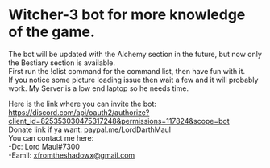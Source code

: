 # Witcher-3 bot for more knowledge of the game.  
The bot will be updated with the Alchemy section in the future, but now only the Bestiary section is available.  
First run the !clist command for the command list, then have fun with it.  
If you notice some picture loading issue then wait a few and it will probably work. My Server is a low end laptop so he needs time.  

Here is the link where you can invite the bot:  https://discord.com/api/oauth2/authorize?client_id=825353030475317248&permissions=117824&scope=bot  
Donate link if ya want: paypal.me/LordDarthMaul  
You can contact me here:   
  -Dc: Lord Maul#7300  
  -Eamil: xfromtheshadowx@gmail.com
